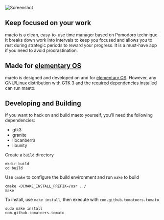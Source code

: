 ![Screenshot](data/screenshots/pomodoro.png?raw=true)

## Keep focused on your work

maeto is a clean, easy-to-use time manager based on Pomodoro technique. It breaks down work into intervals to keep you focused and allows you to rest during strategic periods to reward your progress. It is a must-have app if you need to avoid procrastination.

## Made for [elementary OS](https://elementary.io)

maeto is designed and developed on and for [elementary OS](https://elementary.io). However, any GNU/Linux distribution with GTK 3 and the required dependencies installed can run maeto.

## Developing and Building

If you want to hack on and build maeto yourself, you'll need the following dependencies:

- gtk3
- granite
- libcanberra
- libunity

Create a `build` directory

```shell
mkdir build
cd build
```

Use `cmake` to configure the build environment and run `make` to build

```shell
cmake -DCMAKE_INSTALL_PREFIX=/usr ../
make
```

To install, use `make install`, then execute with `com.github.tomatoers.tomato`

```shell
sudo make install
com.github.tomatoers.tomato
```